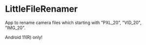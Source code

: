 # LittleFileRenamer

App to rename camera files which starting with "PXL_20", "VID_20", "IMG_20".

Android 11(R) only!
